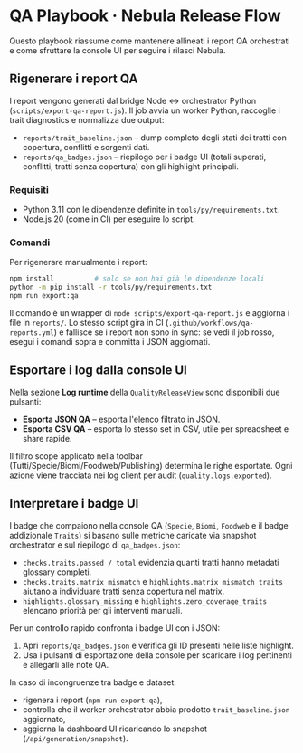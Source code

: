 # QA Playbook · Nebula Release Flow

Questo playbook riassume come mantenere allineati i report QA orchestrati e come sfruttare la console UI per seguire i rilasci Nebula.

## Rigenerare i report QA

I report vengono generati dal bridge Node ↔ orchestrator Python (`scripts/export-qa-report.js`). Il job avvia un worker Python, raccoglie i trait diagnostics e normalizza due output:

* `reports/trait_baseline.json` – dump completo degli stati dei tratti con copertura, conflitti e sorgenti dati.
* `reports/qa_badges.json` – riepilogo per i badge UI (totali superati, conflitti, tratti senza copertura) con gli highlight principali.

### Requisiti

* Python 3.11 con le dipendenze definite in `tools/py/requirements.txt`.
* Node.js 20 (come in CI) per eseguire lo script.

### Comandi

Per rigenerare manualmente i report:

```bash
npm install          # solo se non hai già le dipendenze locali
python -m pip install -r tools/py/requirements.txt
npm run export:qa
```

Il comando è un wrapper di `node scripts/export-qa-report.js` e aggiorna i file in `reports/`. Lo stesso script gira in CI (`.github/workflows/qa-reports.yml`) e fallisce se i report non sono in sync: se vedi il job rosso, esegui i comandi sopra e committa i JSON aggiornati.

## Esportare i log dalla console UI

Nella sezione **Log runtime** della `QualityReleaseView` sono disponibili due pulsanti:

* **Esporta JSON QA** – esporta l'elenco filtrato in JSON.
* **Esporta CSV QA** – esporta lo stesso set in CSV, utile per spreadsheet e share rapide.

Il filtro scope applicato nella toolbar (Tutti/Specie/Biomi/Foodweb/Publishing) determina le righe esportate. Ogni azione viene tracciata nei log client per audit (`quality.logs.exported`).

## Interpretare i badge UI

I badge che compaiono nella console QA (`Specie`, `Biomi`, `Foodweb` e il badge addizionale `Traits`) si basano sulle metriche caricate via snapshot orchestrator e sul riepilogo di `qa_badges.json`:

* `checks.traits.passed / total` evidenzia quanti tratti hanno metadati glossary completi.
* `checks.traits.matrix_mismatch` e `highlights.matrix_mismatch_traits` aiutano a individuare tratti senza copertura nel matrix.
* `highlights.glossary_missing` e `highlights.zero_coverage_traits` elencano priorità per gli interventi manuali.

Per un controllo rapido confronta i badge UI con i JSON:

1. Apri `reports/qa_badges.json` e verifica gli ID presenti nelle liste highlight.
2. Usa i pulsanti di esportazione della console per scaricare i log pertinenti e allegarli alle note QA.

In caso di incongruenze tra badge e dataset:

* rigenera i report (`npm run export:qa`),
* controlla che il worker orchestrator abbia prodotto `trait_baseline.json` aggiornato,
* aggiorna la dashboard UI ricaricando lo snapshot (`/api/generation/snapshot`).
